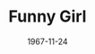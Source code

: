 ---
title: Funny Girl
date: 1967-11-24
opening_date: 1967-11-24
closing_date: 1967-12-09
layout: productions
playbill:
Theatre: Theatre Jacksonville
Venue: Little Theatre
cast:
- Fanny Brice: Thelma Baker
- John: Jeff Campbell
- Emma: Jeannie Marks
- Piano Player: Bob Fahringer
- Mrs. Brice: Terry McIntire
- Mrs. Strakosh: Lyn Lazarus
- Mrs. Meeker: Marge Rocca
- Mrs. O'Malley: Irene Walsh
- Tom Keeney: Ernest Goldsmith
- Eddie Ryan: Frank Spolar
- Cornet Player: Don Thompson
- Polly: Jinny Kordek
- Bubbles: Loretta Dingman
- Vera: Harriet Miltenberg
- Maude: Jan Brown
- Nick Arnstein: Jimtom Richardson
- Show Girl:
  - Maria Alarcon
  - Christa Long
- Keeny Boy:
  - Nolan Dingman
  - Conrad Peterson
  - Mike Ryan
  - Richard Welch
- Florenz Ziegfeld: Don Stevenson
- Mimsey: Pattie McFetrich
- Ziegfield Tenor:
  - Bobby W. Tullos
  - Jim Pitts
- Ziegfield Dancer: Nolan Dingman
- Paul: Tom Green
- Jenny: Maria Alarcon
- Mr. Renaldi: Bill Forsythe
- Stagehand:
  - Al Gimbel
  - Sidney Backer
  - Bill Forsythe
  - Tom Green
  - Mike Ryan
  - Ham Waddell
- Show Girl, Show Boy, or Neighbor:
  - Maria Alarcon
  - Debbie Brosche
  - Jan Brown
  - Lark Brown
  - Loretta Dingman
  - Nolan Dingman
  - Bill Forsythe
  - Tom Green
  - Jinny Kordek
  - Christa Long
  - Pattie McFetrich
  - Harriet Miltenberg
  - Betty Paul
  - Conrad Peterson
  - Mike Ryan
  - Louise Webster
  - Richard Welch
crew:
- Director: Robert Knowles
- Musical Director: Rosalind McCall
- Choreographer: Frank Spolar
- Designer: Phil Fitzpatrick
- Septet and Strings: Lee Toney
- Stage Manager: Marshall Grauer
- Assistant Stage Manager:
  - Sidney Backer
  - Al Gimbel
- Costume Head: Gwen Nearhoof
- Costumes:
  - Gert Berman
  - Nancy Fitzpatrick
  - Nancy Knowles
  - Tootsie Backer
  - Annette Grauer
- Property Head: Gladys Dale
- Properties:
  - Katherine Smith
  - Esther Barnes
  - Carol Lucas
  - Helen Roberts
  - Judy Pryor
  - Pamela Nearhoof
  - Helga Liliskis
- Make-up:
  - Terry McIntire
  - Annette Grauer
  - Gladys Witten
  - Marshall Grauer
- Lighting:
  - Hal Nearhoof
  - Peggy Miller
- Follow Spot:
  - Ellen Black
  - Jane Boyd
- Set Construction:
  - Carol Lucas
  - Andy Liliskis
  - Ham Waddell
  - Jane Boyd
  - Sidney Backer
  - Hal Nearhoof
  - Al Gimbel
  - Nancy Fitzpatrick
  - Nancy Knowles
  - Bill Bacon
- Stage Crew:
  - Sidney Backer
  - Al Gimbel
  - Andy Liliskis
  - Bill Bacon
  - Phil Fitzpatrick
  - Ham Waddell
  - Lauren Murray
- Who's Who Program Notes: Jocelyn Brown
orchestra:
---